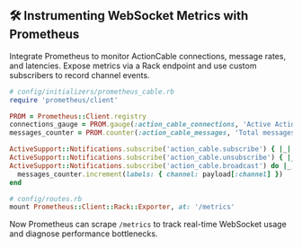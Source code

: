 ## 🛠️ Instrumenting WebSocket Metrics with Prometheus
Integrate Prometheus to monitor ActionCable connections, message rates, and latencies. Expose metrics via a Rack endpoint and use custom subscribers to record channel events.

```ruby
# config/initializers/prometheus_cable.rb
require 'prometheus/client'

PROM = Prometheus::Client.registry
connections_gauge = PROM.gauge(:action_cable_connections, 'Active ActionCable connections')
messages_counter = PROM.counter(:action_cable_messages, 'Total messages processed', labels: [:channel])

ActiveSupport::Notifications.subscribe('action_cable.subscribe') { |_| connections_gauge.increment }
ActiveSupport::Notifications.subscribe('action_cable.unsubscribe') { |_| connections_gauge.decrement }
ActiveSupport::Notifications.subscribe('action_cable.broadcast') do |_, _, _, _, payload|
  messages_counter.increment(labels: { channel: payload[:channel] })
end
```

```ruby
# config/routes.rb
mount Prometheus::Client::Rack::Exporter, at: '/metrics'
```

Now Prometheus can scrape `/metrics` to track real-time WebSocket usage and diagnose performance bottlenecks.